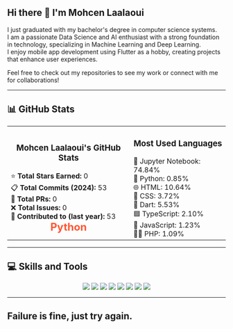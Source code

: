 ## Hi there 👋 I'm Mohcen Laalaoui

I just graduated with my bachelor's degree in computer science systems.  
I am a passionate Data Science and AI enthusiast with a strong foundation in technology, specializing in Machine Learning and Deep Learning.  
I enjoy mobile app development using Flutter as a hobby, creating projects that enhance user experiences.

Feel free to check out my repositories to see my work or connect with me for collaborations!

---

## 📊 GitHub Stats

<div align="center">
  <table>
    <tr>
      <td>
        <h3 style="text-align: center;">Mohcen Laalaoui's GitHub Stats</h3>
        <ul style="list-style-type: none; text-align: left; margin: 0; padding: 0;">
          <li>⭐ <strong>Total Stars Earned:</strong> 0</li>
          <li>📋 <strong>Total Commits (2024):</strong> 53</li>
          <li>🔗 <strong>Total PRs:</strong> 0</li>
          <li>❌ <strong>Total Issues:</strong> 0</li>
          <li>📅 <strong>Contributed to (last year):</strong> 53</li>
        </ul>
        <div style="text-align: center; font-size: 24px; font-weight: bold; color: #FF5733;">Python</div>
      </td>
      <td>
        <h3 style="text-align: center;">Most Used Languages</h3>
        <ul style="list-style-type: none; text-align: left; margin: 0; padding: 0;">
          <li>📘 Jupyter Notebook: 74.84%</li>
          <li>🐍 Python: 0.85%</li>
          <li>🌐 HTML: 10.64%</li>
          <li>🎨 CSS: 3.72%</li>
          <li>🎯 Dart: 5.53%</li>
          <li>🟦 TypeScript: 2.10%</li>
          <li>📜 JavaScript: 1.23%</li>
          <li>🧑‍💻 PHP: 1.09%</li>
        </ul>
      </td>
    </tr>
  </table>
</div>

---

## 💻 Skills and Tools

<div align="center">
  <img src="https://img.shields.io/badge/Code-Python-blue?style=for-the-badge&logo=python&logoColor=white" />
  <img src="https://img.shields.io/badge/Tool-Jupyter_Notebook-orange?style=for-the-badge&logo=jupyter&logoColor=white" />
  <img src="https://img.shields.io/badge/Frontend-HTML5-red?style=for-the-badge&logo=html5&logoColor=white" />
  <img src="https://img.shields.io/badge/Frontend-CSS3-blue?style=for-the-badge&logo=css3&logoColor=white" />
  <img src="https://img.shields.io/badge/Framework-Dart-blue?style=for-the-badge&logo=dart&logoColor=white" />
  <img src="https://img.shields.io/badge/Framework-React-blue?style=for-the-badge&logo=react&logoColor=white" />
  <img src="https://img.shields.io/badge/Framework-Node.js-green?style=for-the-badge&logo=node.js&logoColor=white" />
  <img src="https://img.shields.io/badge/Framework-Angular-red?style=for-the-badge&logo=angular&logoColor=white" />
</div>

---

## Failure is fine, just try again.
